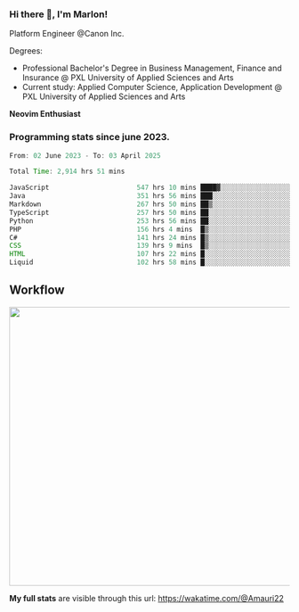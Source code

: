 
### Hi there 👋, I'm Marlon!

Platform Engineer @Canon Inc.

Degrees: 
- Professional Bachelor's Degree in Business Management, Finance and Insurance @ PXL University of Applied Sciences and Arts
- Current study: Applied Computer Science, Application Development @ PXL University of Applied Sciences and Arts

**Neovim Enthusiast**

### Programming stats since june 2023.
<!--START_SECTION:waka-->

```java
From: 02 June 2023 - To: 03 April 2025

Total Time: 2,914 hrs 51 mins

JavaScript                      547 hrs 10 mins ████▓░░░░░░░░░░░░░░░░░░░░   18.35 %
Java                            351 hrs 56 mins ███░░░░░░░░░░░░░░░░░░░░░░   11.80 %
Markdown                        267 hrs 50 mins ██▒░░░░░░░░░░░░░░░░░░░░░░   08.98 %
TypeScript                      257 hrs 50 mins ██░░░░░░░░░░░░░░░░░░░░░░░   08.65 %
Python                          253 hrs 56 mins ██░░░░░░░░░░░░░░░░░░░░░░░   08.51 %
PHP                             156 hrs 4 mins  █▒░░░░░░░░░░░░░░░░░░░░░░░   05.23 %
C#                              141 hrs 24 mins █▒░░░░░░░░░░░░░░░░░░░░░░░   04.74 %
CSS                             139 hrs 9 mins  █▒░░░░░░░░░░░░░░░░░░░░░░░   04.67 %
HTML                            107 hrs 22 mins █░░░░░░░░░░░░░░░░░░░░░░░░   03.60 %
Liquid                          102 hrs 58 mins █░░░░░░░░░░░░░░░░░░░░░░░░   03.45 %
```

<!--END_SECTION:waka-->

## Workflow
<a href="https://wakatime.com"><img width="750" height="500" src="https://wakatime.com/share/@Amauri22/c9755ad7-b574-44e4-a9ee-ddb3582724ea.png" /></a>

**My full stats** are visible through this url: https://wakatime.com/@Amauri22
